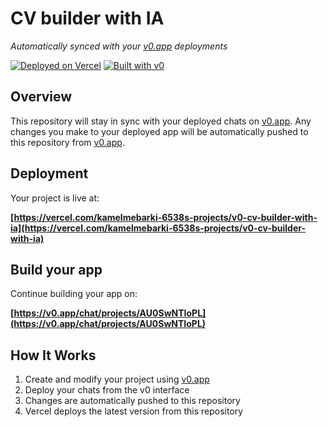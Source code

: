 # CV builder with IA

*Automatically synced with your [v0.app](https://v0.app) deployments*

[![Deployed on Vercel](https://img.shields.io/badge/Deployed%20on-Vercel-black?style=for-the-badge&logo=vercel)](https://vercel.com/kamelmebarki-6538s-projects/v0-cv-builder-with-ia)
[![Built with v0](https://img.shields.io/badge/Built%20with-v0.app-black?style=for-the-badge)](https://v0.app/chat/projects/AU0SwNTIoPL)

## Overview

This repository will stay in sync with your deployed chats on [v0.app](https://v0.app).
Any changes you make to your deployed app will be automatically pushed to this repository from [v0.app](https://v0.app).

## Deployment

Your project is live at:

**[https://vercel.com/kamelmebarki-6538s-projects/v0-cv-builder-with-ia](https://vercel.com/kamelmebarki-6538s-projects/v0-cv-builder-with-ia)**

## Build your app

Continue building your app on:

**[https://v0.app/chat/projects/AU0SwNTIoPL](https://v0.app/chat/projects/AU0SwNTIoPL)**

## How It Works

1. Create and modify your project using [v0.app](https://v0.app)
2. Deploy your chats from the v0 interface
3. Changes are automatically pushed to this repository
4. Vercel deploys the latest version from this repository

